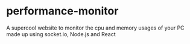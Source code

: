 # performance-monitor
    
   A supercool website to monitor the cpu and memory usages of your PC made up using socket.io, Node.js and React
